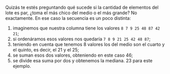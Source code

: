 Quizás te estés preguntando qué sucede si la cantidad de elementos del lote es par, ¿toma el más chico del medio o el más grande? No exactamente. En ese caso la secuencia es un poco distinta:

1. imaginemos que nuestra columna tiene los valores `8 7 9 25 48 87 42 21`;
2. si ordenáramos esos valores nos quedaría `7 8 9 21 25 42 48 87`;
3. teniendo en cuenta que tenemos 8 valores los del medio son el cuarto y el quinto, es decir, el 21 y el 25;
4. se suman esos dos valores, obteniendo en este caso 46;
5. se divide esa suma por dos y obtenemos la mediana. 23 para este ejemplo. 
